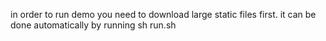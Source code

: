 in order to run demo you need to download large static files first. it can be done automatically by running sh run.sh
